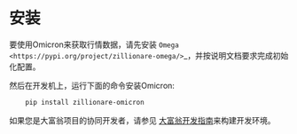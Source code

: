 # 安装

要使用Omicron来获取行情数据，请先安装 `Omega <https://pypi.org/project/zillionare-omega/>`_，并按说明文档要求完成初始化配置。

然后在开发机上，运行下面的命令安装Omicron:

``` bash
    pip install zillionare-omicron
```

如果您是大富翁项目的协同开发者，请参见 [大富翁开发指南](https://zillionare.readthedocs.io/zh_CN/latest/developer_guide.html)来构建开发环境。
